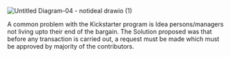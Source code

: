 ![Untitled Diagram-04 - notideal drawio (1)](https://github.com/FrankiePower/Kickstarter-Solution/assets/161265602/247eb7a7-4c1e-4ce5-960b-f44523381eb0)


A common problem with the Kickstarter program is Idea persons/managers not living upto their end of the bargain. The Solution proposed was that before any transaction is carried out, a request must be made which must be approved by majority of the contributors.
